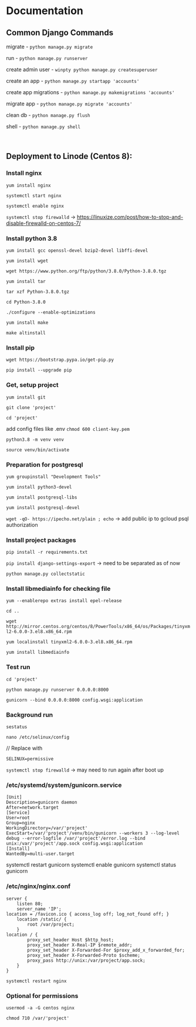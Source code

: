 # Documentation

## Common Django Commands

migrate - `python manage.py migrate`

run - `python manage.py runserver`

create admin user - `winpty python manage.py createsuperuser`

create an app - `python manage.py startapp 'accounts'`

create app migrations - `python manage.py makemigrations 'accounts'`

migrate app - `python manage.py migrate 'accounts'`

clean db - `python manage.py flush`

shell - `python manage.py shell`

<br/>

## Deployment to Linode (Centos 8):

### Install nginx
`yum install nginx`

`systemctl start nginx`

`systemctl enable nginx`

`systemctl stop firewalld` -> https://linuxize.com/post/how-to-stop-and-disable-firewalld-on-centos-7/


### Install python 3.8
`yum install gcc openssl-devel bzip2-devel libffi-devel`

`yum install wget`

`wget https://www.python.org/ftp/python/3.8.0/Python-3.8.0.tgz`

`yum install tar`

`tar xzf Python-3.8.0.tgz`

`cd Python-3.8.0`

`./configure --enable-optimizations`

`yum install make`

`make altinstall`


### Install pip
`wget https://bootstrap.pypa.io/get-pip.py`

`pip install --upgrade pip`

### Get, setup project
`yum install git`

`git clone 'project'`

`cd 'project'`

add config files like .env
`chmod 600 client-key.pem`

`python3.8 -m venv venv`

`source venv/bin/activate`


### Preparation for postgresql
`yum groupinstall "Development Tools"`

`yum install python3-devel`

`yum install postgresql-libs`

`yum install postgresql-devel`

`wget -qO- https://ipecho.net/plain ; echo` -> add public ip to gcloud psql authorization


### Install project packages
`pip install -r requirements.txt`

`pip install django-settings-export` -> need to be separated as of now

`python manage.py collectstatic`

### Install libmediainfo for checking file
`yum --enablerepo extras install epel-release`

`cd ..`

`wget http://mirror.centos.org/centos/8/PowerTools/x86_64/os/Packages/tinyxml2-6.0.0-3.el8.x86_64.rpm`

`yum localinstall tinyxml2-6.0.0-3.el8.x86_64.rpm`

`yum install libmediainfo`

### Test run
`cd 'project'`

`python manage.py runserver 0.0.0.0:8000`

`gunicorn --bind 0.0.0.0:8000 config.wsgi:application`

### Background run
`sestatus`

`nano /etc/selinux/config`

// Replace with 

`SELINUX=permissive`

`systemctl stop firewalld` -> may need to run again after boot up

### /etc/systemd/system/gunicorn.service
```
[Unit]
Description=gunicorn daemon
After=network.target
[Service]
User=root
Group=nginx
WorkingDirectory=/var/'project'
ExecStart=/var/'project'/venv/bin/gunicorn --workers 3 --log-level debug --error-logfile /var/'project'/error.log --bind unix:/var/'project'/app.sock config.wsgi:application
[Install]
WantedBy=multi-user.target
```

systemctl restart gunicorn
systemctl enable gunicorn
systemctl status gunicorn

### /etc/nginx/nginx.conf
```
server {
    listen 80;
    server_name 'IP';
location = /favicon.ico { access_log off; log_not_found off; }
    location /static/ {
        root /var/project;
    }
location / {
        proxy_set_header Host $http_host;
        proxy_set_header X-Real-IP $remote_addr;
        proxy_set_header X-Forwarded-For $proxy_add_x_forwarded_for;
        proxy_set_header X-Forwarded-Proto $scheme;
        proxy_pass http://unix:/var/project/app.sock;
    }
}
```

`systemctl restart nginx`

### Optional for permissions
`usermod -a -G centos nginx`

`chmod 710 /var/'project'`

<br/>